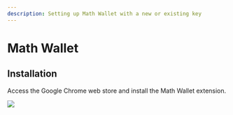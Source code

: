 ```yaml
---
description: Setting up Math Wallet with a new or existing key
---
```


# Math Wallet

## Installation

Access the Google Chrome web store and install the Math Wallet extension.

![](../../../.gitbook/assets/screen-shot-2019-09-17-at-4.26.02-pm.png)



